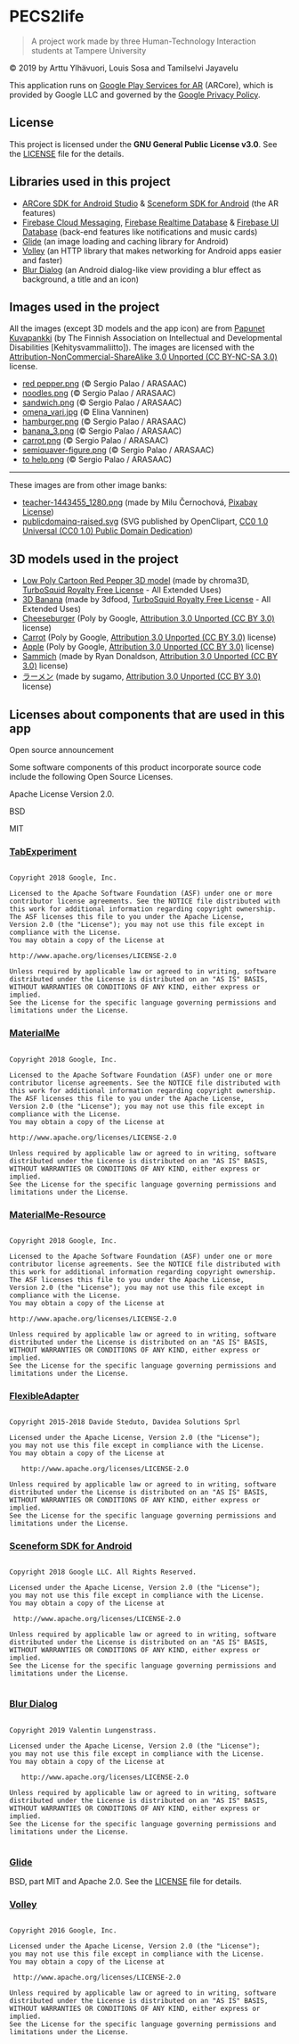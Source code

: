 # PECS2life

> A project work made by three Human-Technology Interaction students at Tampere University

© 2019 by Arttu Ylhävuori, Louis Sosa and Tamilselvi Jayavelu

This application runs on [Google Play Services for AR](https://play.google.com/store/apps/details?id=com.google.ar.core) (ARCore), which is provided by Google LLC and governed by the [Google Privacy Policy](https://policies.google.com/privacy).

## License

This project is licensed under the **GNU General Public License v3.0**. See the [LICENSE](https://github.com/hti-group4/PECS2life/blob/master/LICENSE) file for the details.

## Libraries used in this project

- [ARCore SDK for Android Studio](https://github.com/google-ar/arcore-android-sdk/) & [Sceneform SDK for Android](https://github.com/google-ar/sceneform-android-sdk) (the AR features)
- [Firebase Cloud Messaging](https://firebase.google.com/docs/cloud-messaging), [Firebase Realtime Database](https://firebase.google.com/docs/database) & [Firebase UI Database](https://firebaseopensource.com/projects/firebase/firebaseui-android/database/readme.md/) (back-end features like notifications and music cards)
- [Glide](https://github.com/bumptech/glide) (an image loading and caching library for Android)
- [Volley](https://github.com/google/volley) (an HTTP library that makes networking for Android apps easier and faster)
- [Blur Dialog](https://github.com/byvlstr/blurdialog) (an Android dialog-like view providing a blur effect as background, a title and an icon)

## Images used in the project

All the images (except 3D models and the app icon) are from [Papunet Kuvapankki](https://kuvapankki.papunet.net/) (by The Finnish Association on Intellectual and Developmental Disabilities \[Kehitysvammaliitto]). The images are licensed with the [Attribution-NonCommercial-ShareAlike 3.0 Unported (CC BY-NC-SA 3.0)](https://creativecommons.org/licenses/by-nc-sa/3.0/deed.en) license.

- [red pepper.png](https://papunet.net/sites/papunet.net/files/kuvapankki/20130503/red%20pepper.png) (© Sergio Palao / ARASAAC)
- [noodles.png](https://papunet.net/sites/papunet.net/files/kuvapankki/20130503/noodles.png) (© Sergio Palao / ARASAAC)
- [sandwich.png](https://papunet.net/sites/papunet.net/files/kuvapankki/20130503/sandwich.png) (© Sergio Palao / ARASAAC)
- [omena_vari.jpg](https://papunet.net/sites/papunet.net/files/kuvapankki/20190410/omena_vari.jpg) (© Elina Vanninen)
- [hamburger.png](https://papunet.net/sites/papunet.net/files/kuvapankki/20130503/hamburger.png) (© Sergio Palao / ARASAAC)
- [banana_3.png](https://papunet.net/sites/papunet.net/files/kuvapankki/20130503/banana_3.png) (© Sergio Palao / ARASAAC)
- [carrot.png](https://papunet.net/sites/papunet.net/files/kuvapankki/20130503/carrot.png) (© Sergio Palao / ARASAAC)
- [semiquaver-figure.png](https://papunet.net/sites/papunet.net/files/kuvapankki/20191114/semiquaver-figure.png) (© Sergio Palao / ARASAAC)
- [to help.png](https://papunet.net/sites/papunet.net/files/kuvapankki/20130503/to%20help.png) (© Sergio Palao / ARASAAC)

---

These images are from other image banks:

- [teacher-1443455_1280.png](https://pixabay.com/fi/illustrations/opettaja-nainen-ms-pallo-%C3%A4iti-1443455/) (made by  Milu Černochová, [Pixabay License](https://pixabay.com/service/license/))
- [publicdomainq-raised.svg](https://freesvg.org/raised-hand-student) (SVG published by OpenClipart, [CC0 1.0 Universal (CC0 1.0)
Public Domain Dedication](https://creativecommons.org/publicdomain/zero/1.0/))

## 3D models used in the project

- [Low Poly Cartoon Red Pepper 3D model](https://www.turbosquid.com/3d-models/red-pepper-modelled-3d-model-1467304) (made by chroma3D, [TurboSquid Royalty Free License](https://blog.turbosquid.com/royalty-free-license/) - All Extended Uses)
- [3D Banana](https://www.turbosquid.com/FullPreview/Index.cfm/ID/1203279) (made by 3dfood, [TurboSquid Royalty Free License](https://blog.turbosquid.com/royalty-free-license/) - All Extended Uses)
- [Cheeseburger](https://poly.google.com/view/eke7qcu_FR2) (Poly by Google, [Attribution 3.0 Unported (CC BY 3.0)](https://creativecommons.org/licenses/by/3.0/) license)
- [Carrot](https://poly.google.com/view/c1zld-II5RD) (Poly by Google, [Attribution 3.0 Unported (CC BY 3.0)](https://creativecommons.org/licenses/by/3.0/) license)
- [Apple](https://poly.google.com/view/4tOmpD9-xsV) (Poly by Google, [Attribution 3.0 Unported (CC BY 3.0)](https://creativecommons.org/licenses/by/3.0/) license)
- [Sammich](https://poly.google.com/view/cSfvG3qqDr7) (made by Ryan Donaldson, [Attribution 3.0 Unported (CC BY 3.0)](https://creativecommons.org/licenses/by/3.0/) license)
- [ラーメン](https://poly.google.com/view/0wXZw_lvY35) (made by sugamo, [Attribution 3.0 Unported (CC BY 3.0)](https://creativecommons.org/licenses/by/3.0/) license)

## Licenses about components that are used in this app

Open source announcement

Some software components of this product incorporate source code include the following Open Source Licenses.

   Apache License Version 2.0.
   
   BSD
   
   MIT

### [TabExperiment](https://github.com/google-developer-training/android-fundamentals-apps-v2/tree/master/TabExperiment)

```

Copyright 2018 Google, Inc.

Licensed to the Apache Software Foundation (ASF) under one or more
contributor license agreements. See the NOTICE file distributed with
this work for additional information regarding copyright ownership.
The ASF licenses this file to you under the Apache License,
Version 2.0 (the "License"); you may not use this file except in
compliance with the License.
You may obtain a copy of the License at

http://www.apache.org/licenses/LICENSE-2.0

Unless required by applicable law or agreed to in writing, software
distributed under the License is distributed on an "AS IS" BASIS,
WITHOUT WARRANTIES OR CONDITIONS OF ANY KIND, either express or implied.
See the License for the specific language governing permissions and
limitations under the License.

```

### [MaterialMe](https://github.com/google-developer-training/android-fundamentals-apps-v2/tree/master/MaterialMe)

```

Copyright 2018 Google, Inc.

Licensed to the Apache Software Foundation (ASF) under one or more
contributor license agreements. See the NOTICE file distributed with
this work for additional information regarding copyright ownership.
The ASF licenses this file to you under the Apache License,
Version 2.0 (the "License"); you may not use this file except in
compliance with the License.
You may obtain a copy of the License at

http://www.apache.org/licenses/LICENSE-2.0

Unless required by applicable law or agreed to in writing, software
distributed under the License is distributed on an "AS IS" BASIS,
WITHOUT WARRANTIES OR CONDITIONS OF ANY KIND, either express or implied.
See the License for the specific language governing permissions and
limitations under the License.

```

### [MaterialMe-Resource](https://github.com/google-developer-training/android-fundamentals-apps-v2/tree/master/MaterialMe-Resource)

```

Copyright 2018 Google, Inc.

Licensed to the Apache Software Foundation (ASF) under one or more
contributor license agreements. See the NOTICE file distributed with 
this work for additional information regarding copyright ownership.
The ASF licenses this file to you under the Apache License,
Version 2.0 (the "License"); you may not use this file except in
compliance with the License.
You may obtain a copy of the License at

http://www.apache.org/licenses/LICENSE-2.0

Unless required by applicable law or agreed to in writing, software
distributed under the License is distributed on an "AS IS" BASIS,
WITHOUT WARRANTIES OR CONDITIONS OF ANY KIND, either express or implied.
See the License for the specific language governing permissions and
limitations under the License.

```

### [FlexibleAdapter](https://github.com/davideas/FlexibleAdapter)

```

Copyright 2015-2018 Davide Steduto, Davidea Solutions Sprl

Licensed under the Apache License, Version 2.0 (the "License");
you may not use this file except in compliance with the License.
You may obtain a copy of the License at

   http://www.apache.org/licenses/LICENSE-2.0

Unless required by applicable law or agreed to in writing, software
distributed under the License is distributed on an "AS IS" BASIS,
WITHOUT WARRANTIES OR CONDITIONS OF ANY KIND, either express or implied.
See the License for the specific language governing permissions and
limitations under the License.

```

### [Sceneform SDK for Android](https://github.com/google-ar/sceneform-android-sdk)

```

Copyright 2018 Google LLC. All Rights Reserved.
 
Licensed under the Apache License, Version 2.0 (the "License");
you may not use this file except in compliance with the License.
You may obtain a copy of the License at
 
 http://www.apache.org/licenses/LICENSE-2.0
 
Unless required by applicable law or agreed to in writing, software
distributed under the License is distributed on an "AS IS" BASIS,
WITHOUT WARRANTIES OR CONDITIONS OF ANY KIND, either express or implied.
See the License for the specific language governing permissions and
limitations under the License.
 
 ```
 
 ### [Blur Dialog](https://github.com/byvlstr/blurdialog)
 
```

Copyright 2019 Valentin Lungenstrass.

Licensed under the Apache License, Version 2.0 (the "License");
you may not use this file except in compliance with the License.
You may obtain a copy of the License at

   http://www.apache.org/licenses/LICENSE-2.0

Unless required by applicable law or agreed to in writing, software
distributed under the License is distributed on an "AS IS" BASIS,
WITHOUT WARRANTIES OR CONDITIONS OF ANY KIND, either express or implied.
See the License for the specific language governing permissions and
limitations under the License.
 
```

### [Glide](https://github.com/bumptech/glide)

BSD, part MIT and Apache 2.0. See the [LICENSE](https://github.com/bumptech/glide/blob/master/LICENSE) file for details.


### [Volley](https://github.com/google/volley)

```

Copyright 2016 Google, Inc.
 
Licensed under the Apache License, Version 2.0 (the "License");
you may not use this file except in compliance with the License.
You may obtain a copy of the License at
 
 http://www.apache.org/licenses/LICENSE-2.0
 
Unless required by applicable law or agreed to in writing, software
distributed under the License is distributed on an "AS IS" BASIS,
WITHOUT WARRANTIES OR CONDITIONS OF ANY KIND, either express or implied.
See the License for the specific language governing permissions and
limitations under the License.
 
 ```
